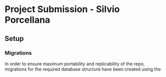 # Project Submission - Silvio Porcellana

## Setup

### Migrations
In order to ensure maximum portability and replicability of the repo, migrations for the required database structure have been created using the 